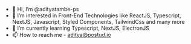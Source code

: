 - 👋 Hi, I’m @adityatambe-ps
- 👀 I’m interested in Front-End Technologies like ReactJS, Typescript, NextJS, Javascript, Styled Components, TailwindCss and many more
- 🌱 I’m currently learning Typescript, NextJS, ElectronJS
- 📫 How to reach me - aditya@postud.io

<!---
adityatambe-ps/adityatambe-ps is a ✨ special ✨ repository because its `README.md` (this file) appears on your GitHub profile.
You can click the Preview link to take a look at your changes.
--->
